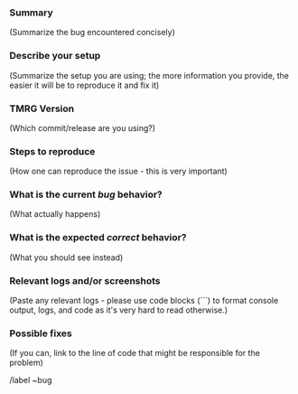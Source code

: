 <!---
Please read this!

Before opening a new issue, make sure to search for keywords in the issues
filtered by the "Bug" label.

and verify the issue you're about to submit isn't a duplicate.
--->

### Summary

(Summarize the bug encountered concisely)

### Describe your setup

(Summarize the setup you are using; the more information you provide, the easier it will be to reproduce it and fix it)

### TMRG Version

(Which commit/release are you using?)

### Steps to reproduce

(How one can reproduce the issue - this is very important)

### What is the current *bug* behavior?

(What actually happens)

### What is the expected *correct* behavior?

(What you should see instead)

### Relevant logs and/or screenshots

(Paste any relevant logs - please use code blocks (```) to format console output,
logs, and code as it's very hard to read otherwise.)

### Possible fixes

(If you can, link to the line of code that might be responsible for the problem)

/label ~bug
